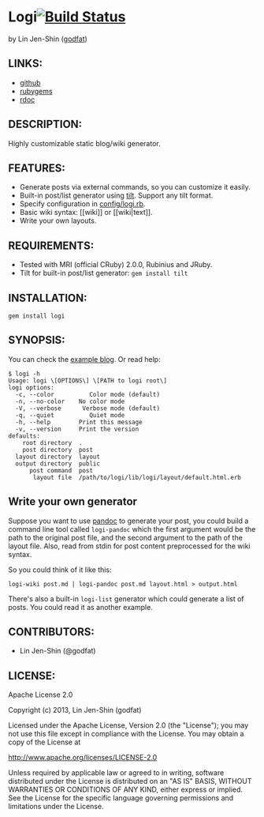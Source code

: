 # Logi[![Build Status](https://secure.travis-ci.org/godfat/logi.png?branch=master)](http://travis-ci.org/godfat/logi)

by Lin Jen-Shin ([godfat](http://godfat.org))

## LINKS:

* [github](https://github.com/godfat/logi)
* [rubygems](https://rubygems.org/gems/logi)
* [rdoc](http://rdoc.info/github/godfat/logi)

## DESCRIPTION:

Highly customizable static blog/wiki generator.

## FEATURES:

* Generate posts via external commands, so you can customize it easily.
* Built-in post/list generator using [tilt][]. Support any tilt format.
* Specify configuration in [config/logi.rb](example/config/logi.rb).
* Basic wiki syntax: [[wiki]] or [[wiki|text]].
* Write your own layouts.

[tilt]: https://github.com/rtomayko/tilt

## REQUIREMENTS:

* Tested with MRI (official CRuby) 2.0.0, Rubinius and JRuby.
* Tilt for built-in post/list generator: `gem install tilt`

## INSTALLATION:

    gem install logi

## SYNOPSIS:

You can check the [example blog](example). Or read help:

    $ logi -h
    Usage: logi \[OPTIONS\] \[PATH to logi root\]
    logi options:
      -c, --color          Color mode (default)
      -n, --no-color    No color mode
      -V, --verbose      Verbose mode (default)
      -q, --quiet          Quiet mode
      -h, --help        Print this message
      -v, --version     Print the version
    defaults:
        root directory  .
        post directory  post
      layout directory  layout
      output directory  public
          post command  post
           layout file  /path/to/logi/lib/logi/layout/default.html.erb

## Write your own generator

Suppose you want to use [pandoc][] to generate your post, you could build
a command line tool called `logi-pandoc` which the first argument would
be the path to the original post file, and the second argument to the
path of the layout file. Also, read from stdin for post content
preprocessed for the wiki syntax.

So you could think of it like this:

    logi-wiki post.md | logi-pandoc post.md layout.html > output.html

There's also a built-in `logi-list` generator which could generate a
list of posts. You could read it as another example.

[pandoc]: http://johnmacfarlane.net/pandoc/

## CONTRIBUTORS:

* Lin Jen-Shin (@godfat)

## LICENSE:

Apache License 2.0

Copyright (c) 2013, Lin Jen-Shin (godfat)

Licensed under the Apache License, Version 2.0 (the "License");
you may not use this file except in compliance with the License.
You may obtain a copy of the License at

<http://www.apache.org/licenses/LICENSE-2.0>

Unless required by applicable law or agreed to in writing, software
distributed under the License is distributed on an "AS IS" BASIS,
WITHOUT WARRANTIES OR CONDITIONS OF ANY KIND, either express or implied.
See the License for the specific language governing permissions and
limitations under the License.
